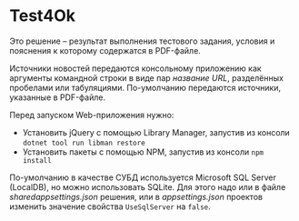 # Test4Ok
Это решение – результат выполнения тестового задания, условия и пояснения к которому содержатся в PDF-файле.

Источники новостей передаются консольному приложению как аргументы командной строки в виде пар *название URL*, разделённых пробелами или табуляциями. По-умолчанию передаются источники, указанные в PDF-файле.

Перед запуском Web-приложения нужно:
- Установить jQuery с помощью Library Manager, запустив из консоли `dotnet tool run libman restore`
- Установить пакеты с помощью NPM, запустив из консоли `npm install`

По-умолчанию в качестве СУБД используется Microsoft SQL Server (LocalDB), но можно использовать SQLite. Для этого надо или в файле *sharedappsettings.json* решения, или в *appsettings.json* проектов изменить значение свойства `UseSqlServer` на `false`.
